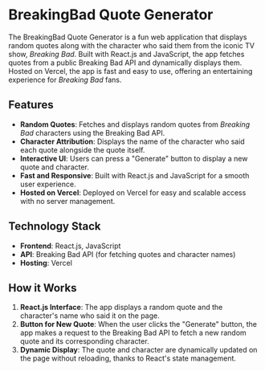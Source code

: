 # **BreakingBad Quote Generator**

The BreakingBad Quote Generator is a fun web application that displays random quotes along with the character who said them from the iconic TV show, *Breaking Bad*. Built with React.js and JavaScript, the app fetches quotes from a public Breaking Bad API and dynamically displays them. Hosted on Vercel, the app is fast and easy to use, offering an entertaining experience for *Breaking Bad* fans.

## Features

- **Random Quotes**: Fetches and displays random quotes from *Breaking Bad* characters using the Breaking Bad API.
- **Character Attribution**: Displays the name of the character who said each quote alongside the quote itself.
- **Interactive UI**: Users can press a "Generate" button to display a new quote and character.
- **Fast and Responsive**: Built with React.js and JavaScript for a smooth user experience.
- **Hosted on Vercel**: Deployed on Vercel for easy and scalable access with no server management.

## Technology Stack

- **Frontend**: React.js, JavaScript
- **API**: Breaking Bad API (for fetching quotes and character names)
- **Hosting**: Vercel

## How it Works

1. **React.js Interface**: The app displays a random quote and the character's name who said it on the page.
2. **Button for New Quote**: When the user clicks the "Generate" button, the app makes a request to the Breaking Bad API to fetch a new random quote and its corresponding character.
3. **Dynamic Display**: The quote and character are dynamically updated on the page without reloading, thanks to React's state management.


